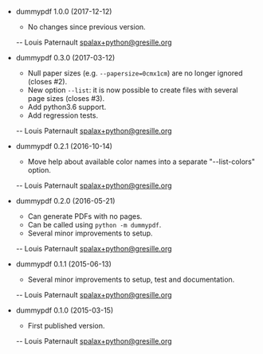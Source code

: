 * dummypdf 1.0.0 (2017-12-12)

    * No changes since previous version.

    -- Louis Paternault <spalax+python@gresille.org>

* dummypdf 0.3.0 (2017-03-12)

    * Null paper sizes (e.g. `--papersize=0cmx1cm`) are no longer ignored (closes #2).
    * New option `--list`: it is now possible to create files with several page sizes (closes #3).
    * Add python3.6 support.
    * Add regression tests.

    -- Louis Paternault <spalax+python@gresille.org>

* dummypdf 0.2.1 (2016-10-14)

    * Move help about available color names into a separate "--list-colors" option.

    -- Louis Paternault <spalax+python@gresille.org>

* dummypdf 0.2.0 (2016-05-21)

    * Can generate PDFs with no pages.
    * Can be called using `python -m dummypdf`.
    * Several minor improvements to setup.

    -- Louis Paternault <spalax+python@gresille.org>

* dummypdf 0.1.1 (2015-06-13)

    * Several minor improvements to setup, test and documentation.

    -- Louis Paternault <spalax+python@gresille.org>

* dummypdf 0.1.0 (2015-03-15)

    * First published version.

    -- Louis Paternault <spalax+python@gresille.org>
